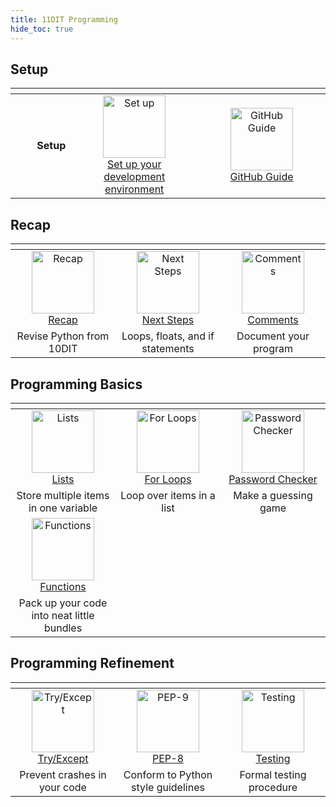 ```yaml
---
title: 11DIT Programming
hide_toc: true
---
```


## Setup

| <img width=300 /> | <img width=750 /> | <img width=750 /> |
| --: | :-: | :-: |
| **Setup** | <a href="/classroom/setup"><image src="/img/setup.svg" title="Set up" width=100><br>Set up your development environment | <a href="/classroom/github"><image src="/img/github_bw.svg" title="GitHub Guide" width=100><br>GitHub Guide |

## Recap

| <img width=500 /> | <img width=500 /> | <img width=500 /> |
| :-: | :-: | :-: |
| <a href="intro"><image src="img/intro.svg" title="Recap" width=100><br>Recap | <a href="next-steps"><image src="img/next-steps.svg" title="Next Steps" width=100><br>Next Steps | <a href="comments"><image src="img/comments.svg" title="Comments" width=100><br>Comments |
| Revise Python from 10DIT | Loops, floats, and if statements | Document your program |

## Programming Basics

| <img width=500 /> | <img width=500 /> | <img width=500 /> |
| :-: | :-: | :-: |
| <a href="lists"><image src="img/lists.svg" title="Lists" width=100><br>Lists | <a href="for-loops"><image src="img/for-loops.svg" title="For Loops" width=100><br>For Loops | <a href="mastermind"><image src="img/mastermind.svg" title="Password Checker" width=100><br>Password Checker |
| Store multiple items in one variable | Loop over items in a list | Make a guessing game |
| <a href="functions"><image src="img/functions.svg" title="Functions" width=100><br>Functions |
| Pack up your code into neat little bundles |

## Programming Refinement

| <img width=500 /> | <img width=500 /> | <img width=500 /> |
| :-: | :-: | :-: |
| <a href="tryexcept"><image src="img/tryexcept.svg" title="Try/Except" width=100><br>Try/Except | <a href="pep"><image src="img/pep8.svg" title="PEP-9" width=100><br>PEP-8 | <a href="testing"><image src="img/testing.svg" title="Testing" width=100><br>Testing |
| Prevent crashes in your code | Conform to Python style guidelines | Formal testing procedure |